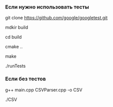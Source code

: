 ### Если нужно использовать тесты

git clone https://github.com/google/googletest.git

mdkir build

cd build

cmake ..

make

./runTests


### Если без тестов

g++ main.cpp CSVParser.cpp -o CSV

./CSV
